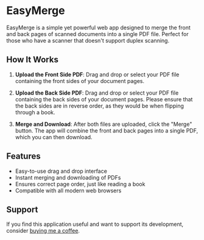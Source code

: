 # EasyMerge

EasyMerge is a simple yet powerful web app designed to merge the front and back pages of scanned documents into a single PDF file. Perfect for those who have a scanner that doesn't support duplex scanning.

## How It Works

1. **Upload the Front Side PDF**: Drag and drop or select your PDF file containing the front sides of your document pages.

2. **Upload the Back Side PDF**: Drag and drop or select your PDF file containing the back sides of your document pages. Please ensure that the back sides are in reverse order, as they would be when flipping through a book.

3. **Merge and Download**: After both files are uploaded, click the "Merge" button. The app will combine the front and back pages into a single PDF, which you can then download.

## Features

- Easy-to-use drag and drop interface
- Instant merging and downloading of PDFs
- Ensures correct page order, just like reading a book
- Compatible with all modern web browsers

## Support

If you find this application useful and want to support its development, consider [buying me a coffee](https://www.buymeacoffee.com/enucar).

